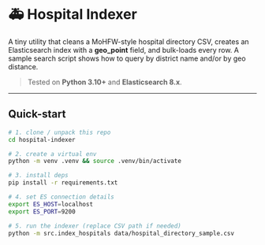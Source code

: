 # 🚑 Hospital Indexer

A tiny utility that cleans a MoHFW-style hospital directory CSV, creates an
Elasticsearch index with a **geo_point** field, and bulk-loads every row.
A sample search script shows how to query by district name and/or by
geo distance.

> Tested on **Python 3.10+** and **Elasticsearch 8.x**.

---

## Quick-start

```bash
# 1. clone / unpack this repo
cd hospital-indexer

# 2. create a virtual env
python -m venv .venv && source .venv/bin/activate

# 3. install deps
pip install -r requirements.txt

# 4. set ES connection details
export ES_HOST=localhost
export ES_PORT=9200

# 5. run the indexer (replace CSV path if needed)
python -m src.index_hospitals data/hospital_directory_sample.csv
